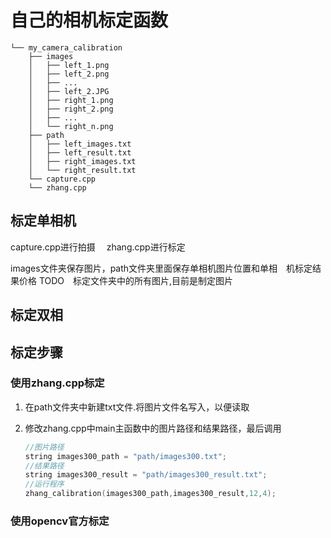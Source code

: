 # 自己的相机标定函数

```
└── my_camera_calibration
    ├── images
    │   ├── left_1.png
    │   ├── left_2.png
    │   ├── ...
    │   ├── left_2.JPG
    │   ├── right_1.png
    │   ├── right_2.png
    │   ├── ...
    │   └── right_n.png
    ├── path
    │   ├── left_images.txt
    │   ├── left_result.txt
    │   ├── right_images.txt
    │   └── right_result.txt
    └── capture.cpp
    └── zhang.cpp
```

## 标定单相机

capture.cpp进行拍摄　
zhang.cpp进行标定

images文件夹保存图片，path文件夹里面保存单相机图片位置和单相　机标定结果价格
TODO　标定文件夹中的所有图片,目前是制定图片
## 标定双相

## 标定步骤
### 使用zhang.cpp标定
1. 在path文件夹中新建txt文件.将图片文件名写入，以便读取

2. 修改zhang.cpp中main主函数中的图片路径和结果路径，最后调用
    
	```c++
    //图片路径
	string images300_path = "path/images300.txt";
    //结果路径
	string images300_result = "path/images300_result.txt";
	//运行程序
	zhang_calibration(images300_path,images300_result,12,4);
	```

### 使用opencv官方标定